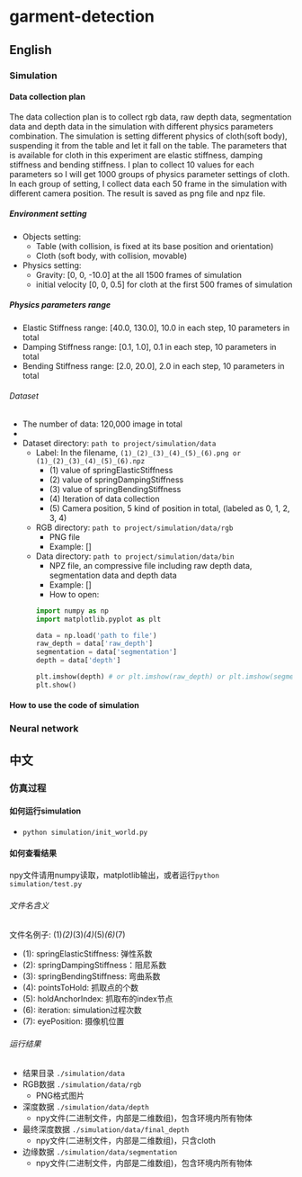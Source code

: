 # garment-detection
## English
### Simulation
#### Data collection plan
The data collection plan is to collect rgb data, raw depth data, segmentation data and depth data in the simulation with
different physics parameters combination. The simulation is setting different physics of cloth(soft body), suspending it 
from the table and let it fall on the table. The parameters that is available for cloth in this experiment are elastic 
stiffness, damping stiffness and bending stiffness. I plan to collect 10 values for each parameters so I will get 1000 
groups of physics parameter settings of cloth. In each group of setting, I collect data each 50 frame in the simulation 
with different camera position. The result is saved as png file and npz file.

##### Environment setting
+ Objects setting:
    - Table (with collision, is fixed at its base position and orientation)
    - Cloth (soft body, with collision, movable)
+ Physics setting:
    - Gravity: [0, 0, -10.0] at the all 1500 frames of simulation
    - initial velocity [0, 0, 0.5] for cloth at the first 500 frames of simulation

##### Physics parameters range
+ Elastic Stiffness range: [40.0, 130.0], 10.0 in each step, 10 parameters in total
+ Damping Stiffness range: [0.1, 1.0], 0.1 in each step, 10 parameters in total
+ Bending Stiffness range: [2.0, 20.0], 2.0 in each step, 10 parameters in total

###### Dataset
+ The number of data: 120,000 image in total
+ 
+ Dataset directory: ```path to project/simulation/data```  
    - Label: In the filename, ```(1)_(2)_(3)_(4)_(5)_(6).png or (1)_(2)_(3)_(4)_(5)_(6).npz```
        + (1) value of springElasticStiffness
        + (2) value of springDampingStiffness
        + (3) value of springBendingStiffness
        + (4) Iteration of data collection
        + (5) Camera position, 5 kind of position in total, (labeled as 0, 1, 2, 3, 4)
    - RGB directory: ```path to project/simulation/data/rgb```  
        + PNG file
        + Example: []
    - Data directory: ```path to project/simulation/data/bin```
        + NPZ file, an compressive file including raw depth data, segmentation data and depth data  
        + Example: []
        + How to open: 
        ```python
      import numpy as np
      import matplotlib.pyplot as plt
      
      data = np.load('path to file')
      raw_depth = data['raw_depth']
      segmentation = data['segmentation']
      depth = data['depth']
      
      plt.imshow(depth) # or plt.imshow(raw_depth) or plt.imshow(segmentation)
      plt.show()
        ```
 
#### How to use the code of simulation



### Neural network


## 中文

### 仿真过程

#### 如何运行simulation
+ ```python simulation/init_world.py``` 

#### 如何查看结果
npy文件请用numpy读取，matplotlib输出，或者运行```python simulation/test.py```

###### 文件名含义
文件名例子: (1)_(2)_(3)_(4)_(5)_(6)_(7)
+ (1): springElasticStiffness: 弹性系数
+ (2): springDampingStiffness：阻尼系数
+ (3): springBendingStiffness: 弯曲系数
+ (4): pointsToHold: 抓取点的个数
+ (5): holdAnchorIndex: 抓取布的index节点
+ (6): iteration: simulation过程次数
+ (7): eyePosition: 摄像机位置

###### 运行结果
+ 结果目录 ```./simulation/data```
+ RGB数据 ```./simulation/data/rgb```  
    - PNG格式图片
+ 深度数据 ```./simulation/data/depth```  
    - npy文件(二进制文件，内部是二维数组)，包含环境内所有物体
+ 最终深度数据 ```./simulation/data/final_depth```
    - npy文件(二进制文件，内部是二维数组)，只含cloth
+ 边缘数据 ```./simulation/data/segmentation```
    - npy文件(二进制文件，内部是二维数组)，包含环境内所有物体

